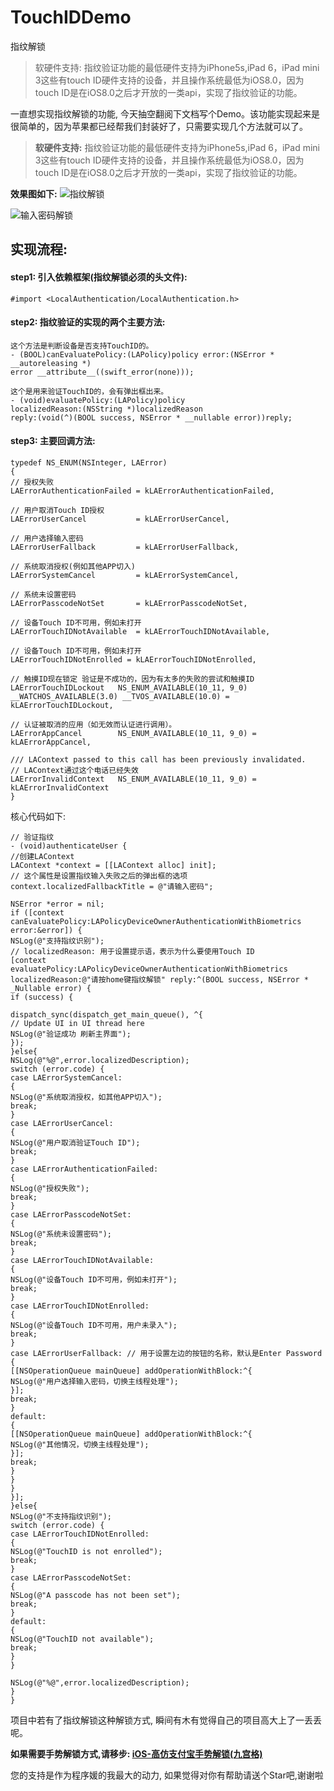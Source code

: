 # TouchIDDemo
指纹解锁

>软硬件支持:
指纹验证功能的最低硬件支持为iPhone5s,iPad 6，iPad mini 3这些有touch ID硬件支持的设备，并且操作系统最低为iOS8.0，因为touch ID是在iOS8.0之后才开放的一类api，实现了指纹验证的功能。

一直想实现指纹解锁的功能, 今天抽空翻阅下文档写个Demo。该功能实现起来是很简单的，因为苹果都已经帮我们封装好了，只需要实现几个方法就可以了。

>**软硬件支持:**
指纹验证功能的最低硬件支持为iPhone5s,iPad 6，iPad mini 3这些有touch ID硬件支持的设备，并且操作系统最低为iOS8.0，因为touch ID是在iOS8.0之后才开放的一类api，实现了指纹验证的功能。

**效果图如下:**
![指纹解锁](https://github.com/ZLFighting/TouchIDDemo/blob/master/TouchIDDemo/WechatIMG36.jpeg)

![输入密码解锁](https://github.com/ZLFighting/TouchIDDemo/blob/master/TouchIDDemo/WechatIMG37.jpeg)

## 实现流程:

#### step1: 引入依赖框架(指纹解锁必须的头文件):
```
#import <LocalAuthentication/LocalAuthentication.h>
```

#### step2: 指纹验证的实现的两个主要方法:

```
这个方法是判断设备是否支持TouchID的。
- (BOOL)canEvaluatePolicy:(LAPolicy)policy error:(NSError * __autoreleasing *)
error __attribute__((swift_error(none)));
```

```
这个是用来验证TouchID的，会有弹出框出来。
- (void)evaluatePolicy:(LAPolicy)policy
localizedReason:(NSString *)localizedReason
reply:(void(^)(BOOL success, NSError * __nullable error))reply;

```

#### step3: 主要回调方法:
```
typedef NS_ENUM(NSInteger, LAError)
{
// 授权失败
LAErrorAuthenticationFailed = kLAErrorAuthenticationFailed,

// 用户取消Touch ID授权
LAErrorUserCancel           = kLAErrorUserCancel,

// 用户选择输入密码
LAErrorUserFallback         = kLAErrorUserFallback,

// 系统取消授权(例如其他APP切入)
LAErrorSystemCancel         = kLAErrorSystemCancel,

// 系统未设置密码
LAErrorPasscodeNotSet       = kLAErrorPasscodeNotSet,

// 设备Touch ID不可用，例如未打开
LAErrorTouchIDNotAvailable  = kLAErrorTouchIDNotAvailable,

// 设备Touch ID不可用，例如未打开
LAErrorTouchIDNotEnrolled = kLAErrorTouchIDNotEnrolled,

// 触摸ID现在锁定 验证是不成功的，因为有太多的失败的尝试和触摸ID
LAErrorTouchIDLockout   NS_ENUM_AVAILABLE(10_11, 9_0) __WATCHOS_AVAILABLE(3.0) __TVOS_AVAILABLE(10.0) = kLAErrorTouchIDLockout,

// 认证被取消的应用（如无效而认证进行调用）。
LAErrorAppCancel        NS_ENUM_AVAILABLE(10_11, 9_0) = kLAErrorAppCancel,

/// LAContext passed to this call has been previously invalidated.
// LAContext通过这个电话已经失效
LAErrorInvalidContext   NS_ENUM_AVAILABLE(10_11, 9_0) = kLAErrorInvalidContext
}
```

核心代码如下:
```
// 验证指纹
- (void)authenticateUser {
//创建LAContext
LAContext *context = [[LAContext alloc] init];
// 这个属性是设置指纹输入失败之后的弹出框的选项
context.localizedFallbackTitle = @"请输入密码";

NSError *error = nil;
if ([context canEvaluatePolicy:LAPolicyDeviceOwnerAuthenticationWithBiometrics error:&error]) {
NSLog(@"支持指纹识别");
// localizedReason: 用于设置提示语，表示为什么要使用Touch ID
[context evaluatePolicy:LAPolicyDeviceOwnerAuthenticationWithBiometrics localizedReason:@"请按home键指纹解锁" reply:^(BOOL success, NSError * _Nullable error) {
if (success) {

dispatch_sync(dispatch_get_main_queue(), ^{
// Update UI in UI thread here
NSLog(@"验证成功 刷新主界面");
});
}else{
NSLog(@"%@",error.localizedDescription);
switch (error.code) {
case LAErrorSystemCancel:
{
NSLog(@"系统取消授权，如其他APP切入");
break;
}
case LAErrorUserCancel:
{
NSLog(@"用户取消验证Touch ID");
break;
}
case LAErrorAuthenticationFailed:
{
NSLog(@"授权失败");
break;
}
case LAErrorPasscodeNotSet:
{
NSLog(@"系统未设置密码");
break;
}
case LAErrorTouchIDNotAvailable:
{
NSLog(@"设备Touch ID不可用，例如未打开");
break;
}
case LAErrorTouchIDNotEnrolled:
{
NSLog(@"设备Touch ID不可用，用户未录入");
break;
}
case LAErrorUserFallback: // 用于设置左边的按钮的名称，默认是Enter Password
{
[[NSOperationQueue mainQueue] addOperationWithBlock:^{
NSLog(@"用户选择输入密码，切换主线程处理");
}];
break;
}
default:
{
[[NSOperationQueue mainQueue] addOperationWithBlock:^{
NSLog(@"其他情况，切换主线程处理");
}];
break;
}
}
}
}];
}else{
NSLog(@"不支持指纹识别");
switch (error.code) {
case LAErrorTouchIDNotEnrolled:
{
NSLog(@"TouchID is not enrolled");
break;
}
case LAErrorPasscodeNotSet:
{
NSLog(@"A passcode has not been set");
break;
}
default:
{
NSLog(@"TouchID not available");
break;
}
}

NSLog(@"%@",error.localizedDescription);
}
}
```

项目中若有了指纹解锁这种解锁方式, 瞬间有木有觉得自己的项目高大上了一丢丢呢。

**如果需要手势解锁方式,请移步: [iOS-高仿支付宝手势解锁(九宫格)](https://github.com/ZLFighting/GestureLockDemo)**

您的支持是作为程序媛的我最大的动力, 如果觉得对你有帮助请送个Star吧,谢谢啦
